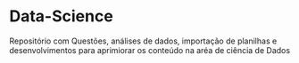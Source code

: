 # Data-Science
Repositório com Questões, análises de dados, importação de planilhas e desenvolvimentos para aprimiorar os conteúdo na aréa de ciência de Dados
